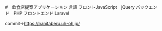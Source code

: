 #　飲食店提案アプリケーション
言語
フロントJavaScript　jQuery
バックエンド　PHP
フロントエンド Laravel

commit→https://nanitaberu.uh-oh.jp/
　　
